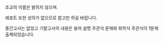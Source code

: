 조교의 이름은 밝히지 않으며.

레포트 또한 성의가 없으므로 참고만 하길 바랍니다.

중간고사는 없었고 기말고사의 내용은 용어 설명 주관식 문제와 화학식 주관식이 1문제 출제되었습니다. 
